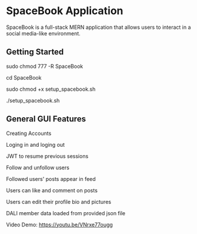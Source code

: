 # SpaceBook Application

SpaceBook is a full-stack MERN application that allows users to interact in a social media-like environment.

## Getting Started

sudo chmod 777 -R SpaceBook 

cd SpaceBook

sudo chmod +x setup_spacebook.sh

./setup_spacebook.sh

## General GUI Features 
Creating Accounts

Loging in and loging out 

JWT to resume previous sessions 

Follow and unfollow users  

Followed users' posts appear in feed

Users can like and comment on posts

Users can edit their profile bio and pictures 

DALI member data loaded from provided json file 

Video Demo: https://youtu.be/VNrxe77ougg
